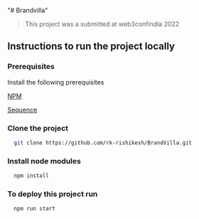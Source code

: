 "# Brandvilla" 

> This project was a submitted at web3confindia 2022

## Instructions to run the project locally
  
### Prerequisites

Install the following prerequisites

[NPM](https://nodejs.org)

[Sequence](https://sequence.app/wallet)

### Clone the project
```bash
  git clone https://github.com/rk-rishikesh/BrandVilla.git
```
### Install node modules
```bash
  npm install
```

### To deploy this project run

```bash
  npm run start
```
